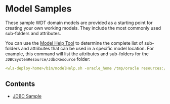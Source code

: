 # Model Samples

These sample WDT domain models are provided as a starting point for creating your own working models. They include the most commonly used sub-folders and attributes. 

You can use the [Model Help Tool](model_help.md) to determine the complete list of sub-folders and attributes that can be used in a specific model location. For example, this command will list the attributes and sub-folders for the `JDBCSystemResource/JdbcResource` folder:
```yaml
<wls-deploy-home>/bin/modelHelp.sh -oracle_home /tmp/oracle resources:/JDBCSystemResource/JdbcResource
```
## Contents
- [JDBC Sample](jdbc.md)
